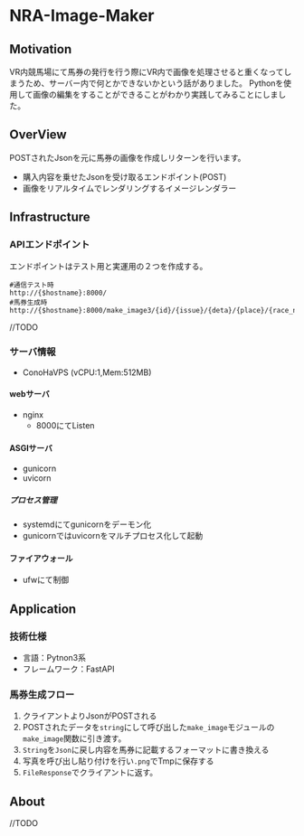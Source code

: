 # NRA-Image-Maker
## Motivation
VR内競馬場にて馬券の発行を行う際にVR内で画像を処理させると重くなってしまうため、サーバー内で何とかできないかという話がありました。
Pythonを使用して画像の編集をすることができることがわかり実践してみることにしました。

## OverView

POSTされたJsonを元に馬券の画像を作成しリターンを行います。

- 購入内容を乗せたJsonを受け取るエンドポイント(POST)
- 画像をリアルタイムでレンダリングするイメージレンダラー

## Infrastructure

### APIエンドポイント
エンドポイントはテスト用と実運用の２つを作成する。
```Shell
#通信テスト時
http://{$hostname}:8000/
#馬券生成時
http://{$hostname}:8000/make_image3/{id}/{issue}/{deta}/{place}/{race_number}/{money}/{vote_type}/{horse_number1}/{horse_number2}/{horse_number3}/
```
//TODO

### サーバ情報

- ConoHaVPS (vCPU:1,Mem:512MB)

#### webサーバ

- nginx
  - 8000にてListen

#### ASGIサーバ

- gunicorn
- uvicorn

##### プロセス管理

- systemdにてgunicornをデーモン化
- gunicornではuvicornをマルチプロセス化して起動

#### ファイアウォール

- ufwにて制御

## Application

### 技術仕様

- 言語：Pytnon3系
- フレームワーク：FastAPI

### 馬券生成フロー
1. クライアントよりJsonがPOSTされる
2. POSTされたデータを`string`にして呼び出した`make_image`モジュールの`make_image`関数に引き渡す。
3. `String`を`Json`に戻し内容を馬券に記載するフォーマットに書き換える
4. 写真を呼び出し貼り付けを行い`.png`でTmpに保存する
5. `FileResponse`でクライアントに返す。

## About
//TODO
